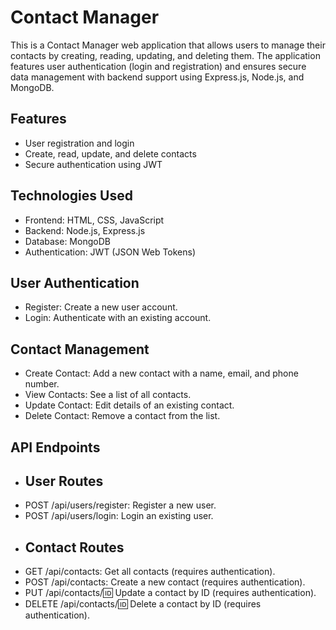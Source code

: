 # Contact Manager
This is a Contact Manager web application that allows users to manage their contacts by creating, reading, updating, and deleting them. The application features user authentication (login and registration) and ensures secure data management with backend support using Express.js, Node.js, and MongoDB.
## Features
- User registration and login
- Create, read, update, and delete contacts
- Secure authentication using JWT
## Technologies Used
- Frontend: HTML, CSS, JavaScript
- Backend: Node.js, Express.js
- Database: MongoDB
- Authentication: JWT (JSON Web Tokens)

## User Authentication
- Register: Create a new user account.
- Login: Authenticate with an existing account.
## Contact Management
- Create Contact: Add a new contact with a name, email, and phone number.
- View Contacts: See a list of all contacts.
- Update Contact: Edit details of an existing contact.
- Delete Contact: Remove a contact from the list.
## API Endpoints
- ## User Routes
- POST /api/users/register: Register a new user.
- POST /api/users/login: Login an existing user.
- ## Contact Routes
- GET /api/contacts: Get all contacts (requires authentication).
- POST /api/contacts: Create a new contact (requires authentication).
- PUT /api/contacts/:id: Update a contact by ID (requires authentication).
- DELETE /api/contacts/:id: Delete a contact by ID (requires authentication).
